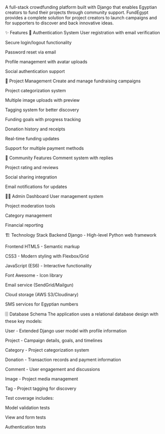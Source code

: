 A full-stack crowdfunding platform built with Django that enables Egyptian creators to fund their projects through community support. FundEgypt provides a complete solution for project creators to launch campaigns and for supporters to discover and back innovative ideas.



✨ Features
🔐 Authentication System
User registration with email verification

Secure login/logout functionality

Password reset via email

Profile management with avatar uploads

Social authentication support

💼 Project Management
Create and manage fundraising campaigns

Project categorization system

Multiple image uploads with preview

Tagging system for better discovery

Funding goals with progress tracking


Donation history and receipts

Real-time funding updates

Support for multiple payment methods

💬 Community Features
Comment system with replies

Project rating and reviews

Social sharing integration

Email notifications for updates

👨‍💻 Admin Dashboard
User management system

Project moderation tools

Category management

Financial reporting

🏗️ Technology Stack
Backend
Django - High-level Python web framework

Frontend
HTML5 - Semantic markup

CSS3 - Modern styling with Flexbox/Grid

JavaScript (ES6) - Interactive functionality

Font Awesome - Icon library

Email service (SendGrid/Mailgun)

Cloud storage (AWS S3/Cloudinary)

SMS services for Egyptian numbers

🗄️ Database Schema
The application uses a relational database design with these key models:

User - Extended Django user model with profile information

Project - Campaign details, goals, and timelines

Category - Project categorization system

Donation - Transaction records and payment information

Comment - User engagement and discussions

Image - Project media management

Tag - Project tagging for discovery

Test coverage includes:

Model validation tests

View and form tests

Authentication tests
